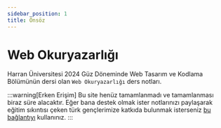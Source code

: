 ```yaml
---
sidebar_position: 1
title: Önsöz
---
```


# Web Okuryazarlığı

Harran Üniversitesi 2024 Güz Döneminde Web Tasarım ve Kodlama Bölümünün dersi olan `Web Okuryazarlığı` ders notları.

:::warning[Erken Erişim]
Bu site henüz tamamlanmadı ve tamamlanması biraz süre alacaktır. Eğer bana destek olmak ister notlarınızı paylaşarak eğitim sıkıntısı çeken türk gençlerimize katkıda bulunmak isterseniz [bu bağlantıyı](#) kullanınız.
:::